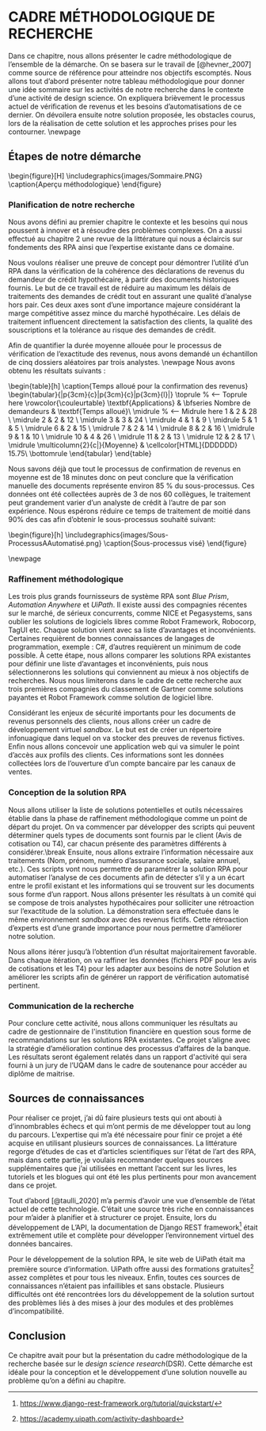 # CADRE MÉTHODOLOGIQUE DE RECHERCHE

Dans ce chapitre, nous allons présenter le cadre méthodologique de l’ensemble de la démarche. On se basera sur le travail de [@hevner_2007] comme source de référence pour atteindre nos objectifs escomptés. Nous allons tout d’abord présenter notre tableau méthodologique pour donner une idée sommaire sur les activités de notre recherche dans le contexte d’une activité de design science. On expliquera brièvement le processus actuel de vérification de revenus et les besoins d’automatisations de ce dernier. On dévoilera ensuite notre solution proposée, les obstacles courus, lors de la réalisation de cette solution et les approches prises pour les contourner.
\newpage

## Étapes de notre démarche

\begin{figure}[H]
  \includegraphics{images/Sommaire.PNG}
  \caption{Aperçu méthodologique}
\end{figure}

### Planification de notre recherche

Nous avons défini au premier chapitre le contexte et les besoins qui nous poussent à innover et à résoudre des problèmes complexes. On a aussi effectué au chapitre 2 une revue de la littérature qui nous a éclaircis sur fondements des RPA ainsi que l’expertise existante dans ce domaine.

Nous voulons réaliser une preuve de concept pour démontrer l’utilité d’un RPA dans la vérification de la cohérence des déclarations de revenus du demandeur de crédit hypothécaire, à partir des documents historiques fournis.
Le but de ce travail est de réduire au maximum les délais de traitements des demandes de crédit tout en assurant une qualité d’analyse hors pair. Ces deux axes sont d’une importance majeure considérant la marge compétitive assez mince du marché hypothécaire. Les délais de traitement influencent directement la satisfaction des clients, la qualité des souscriptions et la tolérance au risque des demandes de crédit. 

Afin de quantifier la durée moyenne allouée pour le processus de vérification de l’exactitude des revenus, nous avons demandé un échantillon de cinq dossiers aléatoires par trois analystes. \newpage
Nous avons obtenu les résultats suivants :

\begin{table}[h]
\caption{Temps alloué pour la confirmation des revenus}
\begin{tabular}{|p{3cm}{c}|p{3cm}{c}|p{3cm}{l}|}
      \toprule % <-- Toprule here
	\rowcolor{\couleurtable}
      \textbf{Applications} & \bfseries Nombre de demandeurs & \textbf{Temps alloué}\\
      \midrule % <-- Midrule here
    1 & 2 & 28 \\ \midrule
    2 & 2 & 12 \\ \midrule
	3 & 3 & 24 \\ \midrule
	4 & 1 & 9 \\ \midrule
	5 & 1 & 5 \\ \midrule
	6 & 2 & 15 \\ \midrule
    7 & 2 & 14 \\ \midrule
    8 & 2 & 16 \\ \midrule
	9 & 1 & 10 \\ \midrule
	10 & 4 & 26 \\ \midrule
	11 & 2 & 13 \\ \midrule
	12 & 2 & 17 \\ \midrule
    \multicolumn{2}{c|}{Moyenne} & \cellcolor[HTML]{DDDDDD} 15.75\\
      \bottomrule 
    \end{tabular}
\end{table}

Nous savons déjà que tout le processus de confirmation de revenus en moyenne est de 18 minutes donc on peut conclure que la vérification manuelle des documents représente environ 85 % du sous-processus.
Ces données ont été collectées auprès de 3 de nos 60 collègues, le traitement peut grandement varier d’un analyste de crédit à l’autre de par son expérience. 
Nous espérons réduire ce temps de traitement de moitié dans 90% des cas afin d’obtenir le sous-processus souhaité suivant: 

\begin{figure}[h]
  \includegraphics{images/Sous-ProcessusAAutomatisé.png}
  \caption{Sous-processus visé}
\end{figure}

\newpage

### Raffinement méthodologique

Les trois plus grands fournisseurs de système RPA sont *Blue Prism*, *Automation Anywhere* et *UiPath*. Il existe aussi des compagnies récentes sur le marché, de sérieux concurrents, comme NICE et Pegasystems, sans oublier les solutions de logiciels libres comme Robot Framework, Robocorp, TagUI etc. Chaque solution vient avec sa liste d’avantages et inconvénients. Certaines requièrent de bonnes connaissances de langages de programmation, exemple : C#, d’autres requièrent un minimum de code possible.
À cette étape, nous allons comparer les solutions RPA existantes pour définir une liste d’avantages et inconvénients, puis nous sélectionnerons les solutions qui conviennent au mieux à nos objectifs de recherches. Nous nous limiterons dans le cadre de cette recherche aux trois premières compagnies du classement de Gartner  comme solutions payantes et Robot Framework  comme solution de logiciel libre.

Considérant les enjeux de sécurité importants pour les documents de revenus personnels des clients, nous allons créer un cadre de développement virtuel *sandbox*. Le but est de créer un répertoire infonuagique dans lequel on va stocker des preuves de revenus fictives.
Enfin nous allons concevoir une application web qui va simuler le point d’accès aux profils des clients. Ces informations sont les données collectées lors de l’ouverture d’un compte bancaire par les canaux de ventes.

### Conception de la solution RPA

Nous allons utiliser la liste de solutions potentielles et outils nécessaires établie dans la phase de raffinement méthodologique comme un point de départ du projet.
On va commencer par développer des scripts qui peuvent déterminer quels types de documents sont fournis par le client (Avis de cotisation ou T4), car chacun présente des paramètres différents à considérer.\break
Ensuite, nous allons extraire l’information nécessaire aux traitements (Nom, prénom, numéro d’assurance sociale, salaire annuel, etc.). 
Ces scripts vont nous permettre de paramétrer la solution RPA pour automatiser l’analyse de ces documents afin de détecter s’il y a un écart entre le profil existant et les informations qui se trouvent sur les documents sous forme d’un rapport. Nous allons présenter les résultats à un comité qui se compose de trois analystes hypothécaires pour solliciter une rétroaction sur l’exactitude de la solution. La démonstration sera effectuée dans le même environnement *sandbox* avec des revenus fictifs. Cette rétroaction d’experts est d’une grande importance pour nous permettre d’améliorer notre solution.

Nous allons itérer jusqu’à l’obtention d’un résultat majoritairement favorable. Dans chaque itération, on va raffiner les données (fichiers PDF pour les avis de cotisations et les T4) pour les adapter aux besoins de notre Solution et améliorer les scripts afin de générer un rapport de vérification automatisé pertinent.

### Communication de la recherche

Pour conclure cette activité, nous allons communiquer les résultats au cadre de gestionnaire de l'institution financière en question sous forme de recommandations sur les solutions RPA existantes. Ce projet s’aligne avec la stratégie d’amélioration continue des processus d’affaires de la banque.
Les résultats seront également relatés dans un rapport d'activité qui sera fourni à un jury de l’UQAM dans le cadre de soutenance pour accéder au diplôme de maitrise.

## Sources de connaissances

Pour réaliser ce projet, j’ai dû faire plusieurs tests qui ont abouti à d’innombrables échecs et qui m’ont permis de me développer tout au long du parcours. L’expertise qui m’a été nécessaire pour finir ce projet a été acquise en utilisant plusieurs sources de connaissances. 
La littérature regorge d’études de cas et d’articles scientifiques sur l’état de l’art des RPA, mais dans cette partie, je voulais recommander quelques sources supplémentaires que j’ai utilisées en mettant l’accent sur les livres, les tutoriels et les blogues qui ont été les plus pertinents pour mon avancement dans ce projet.

Tout d’abord [@taulli_2020] m’a permis d’avoir une vue d’ensemble de l’état actuel de cette technologie. C’était une source très riche en connaissances pour m’aider à planifier et à structurer ce projet.
Ensuite, lors du développement de L’API, la documentation de Django REST framework[^petite_note_5] était extrêmement utile et complète pour développer l’environnement virtuel des données bancaires.

Pour le développement de la solution RPA, le site web de UiPath était ma première source d’information. UiPath offre aussi des formations gratuites[^petite_note_6] assez complètes et pour tous les niveaux.
Enfin, toutes ces sources de connaissances n’étaient pas infaillibles et sans obstacle. Plusieurs difficultés ont été rencontrées lors du développement de la solution surtout des problèmes liés à des mises à jour des modules et des problèmes d’incompatibilité.

[^petite_note_5]:https://www.django-rest-framework.org/tutorial/quickstart/
[^petite_note_6]:https://academy.uipath.com/activity-dashboard

## Conclusion

Ce chapitre avait pour but la présentation du cadre méthodologique de la recherche basée sur le *design science research*(DSR). Cette démarche est idéale pour la conception et le développement d’une solution nouvelle au problème qu’on a défini au chapitre.


